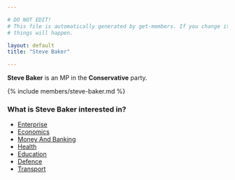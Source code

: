 ```yaml
---

# DO NOT EDIT!
# This file is automatically generated by get-members. If you change it, bad
# things will happen.

layout: default
title: "Steve Baker"

---
```


**Steve Baker** is an MP in the **Conservative** party.

{% include members/steve-baker.md %}

### What is Steve Baker interested in?


* [Enterprise](/interests/enterprise.html)
* [Economics](/interests/economics.html)
* [Money And Banking](/interests/money-and-banking.html)
* [Health](/interests/health.html)
* [Education](/interests/education.html)
* [Defence](/interests/defence.html)
* [Transport](/interests/transport.html)
